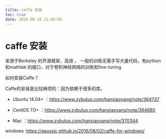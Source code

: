 ```yaml
---
title: caffe 安装
toc: true
date: 2018-08-18 21:44:49
---
```

# caffe 安装

来源于Berkeley 的开源框架，高效 ， 一般的训练无需手写大量代码，有python 和mathlab 的接口，对于卷积神经网络的训练和fine-tuning

如何安装Caffe？

Caffe的安装是比较麻烦的：因为依赖于很多的库。




  * Ubuntu 14.04+ ：https://www.zybuluo.com/hanxiaoyang/note/364737


  * CentOS 7.0+ ：https://www.zybuluo.com/hanxiaoyang/note/364680


  * Mac ：https://www.zybuluo.com/hanxiaoyang/note/370344


windows :https://gaussic.github.io/2016/08/02/caffe-for-windows/
